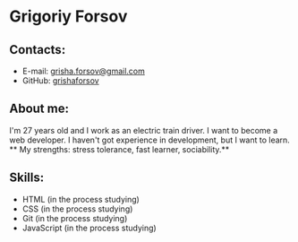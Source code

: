 # Grigoriy Forsov
## Contacts:
* E-mail: grisha.forsov@gmail.com
* GitHub: [grishaforsov](https://github.com/grishaforsov)
## About me:
I'm 27 years old and I work as an electric train driver. I want to become a web developer. I haven't got experience in development, but I want to learn. ** My strengths: stress tolerance, fast learner, sociability.**
## Skills:
 * HTML (in the process studying)
 * CSS (in the process studying)
 * Git (in the process studying)
 * JavaScript (in the process studying)